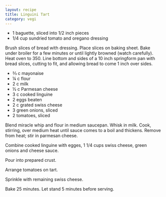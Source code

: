 ```yaml
---
layout: recipe
title: Linguini Tart
category: vegi
---
```


- 1 baguette, sliced into 1/2 inch pieces
- 1/4 cup sundried tomato and oregano dressing

Brush slices of bread with dressing. Place slices on baking sheet. Bake under broiler for a few minutes or until lightly browned (watch carefully). Heat oven to 350. Line bottom and sides of a 10 inch springform pan with bread slices, cutting to fit, and allowing bread to come 1 inch over sides.

- ⅔ c mayonaise
- ¼ c flour
- 2 c milk
- ½ c Parmesan cheese
- 3 c cooked linguine
- 2 eggs beaten
- 2 c grated swiss cheese
- 3 green onions, sliced
- 2 tomatoes, sliced
  
Blend miracle whip and flour in medium saucepan. Whisk in milk. Cook, stirring, over medium heat until sauce comes to a boil and thickens. Remove from heat; stir in parmesan cheese.

Combine cooked linguine with egges, 1 1/4 cups swiss cheese, green onions and cheese sauce.

Pour into prepared crust. 

Arrange tomatoes on tart. 

Sprinkle with remaining swiss cheese.

Bake 25 minutes. Let stand 5 minutes before serving.
